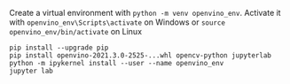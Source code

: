 Create a virtual environment with `python -m venv openvino_env`. Activate it
with `openvino_env\Scripts\activate` on Windows or `source
openvino_env/bin/activate` on Linux

```
pip install --upgrade pip
pip install openvino-2021.3.0-2525-...whl opencv-python jupyterlab
python -m ipykernel install --user --name openvino_env
jupyter lab
```
